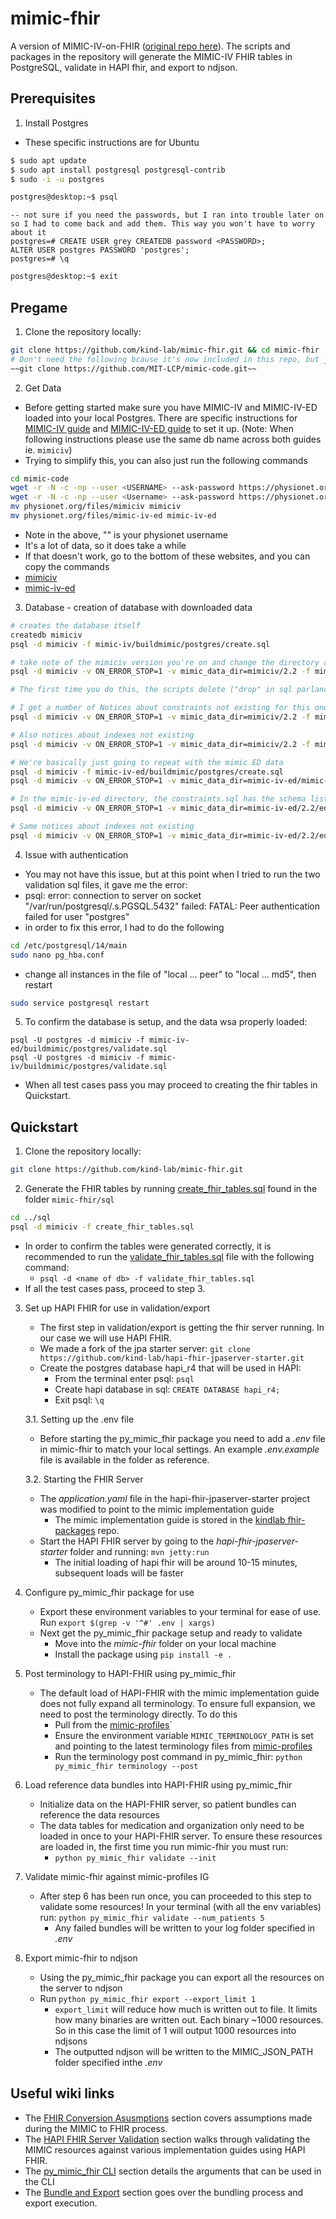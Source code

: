 # mimic-fhir
A version of MIMIC-IV-on-FHIR ([original repo here](https://github.com/kind-lab/mimic-fhir)). The scripts and packages in the repository will generate the MIMIC-IV FHIR tables in PostgreSQL, validate in HAPI fhir, and export to ndjson. 

## Prerequisites
1. Install Postgres 
- These specific instructions are for Ubuntu
```bash
$ sudo apt update
$ sudo apt install postgresql postgresql-contrib
$ sudo -i -u postgres
```
```bash
postgres@desktop:~$ psql
```
```postgres
-- not sure if you need the passwords, but I ran into trouble later on so I had to come back and add them. This way you won't have to worry about it
postgres=# CREATE USER grey CREATEDB password <PASSWORD>;
ALTER USER postgres PASSWORD 'postgres';
postgres=# \q
```
```bash
postgres@desktop:~$ exit
```

## Pregame

1. Clone the repository locally:  
```sh
git clone https://github.com/kind-lab/mimic-fhir.git && cd mimic-fhir
# Don't need the following bcause it's now included in this repo, but just in case
~~git clone https://github.com/MIT-LCP/mimic-code.git~~
```
2. Get Data
- Before getting started make sure you have MIMIC-IV and MIMIC-IV-ED loaded into your local Postgres. There are specific instructions for [MIMIC-IV guide](https://github.com/MIT-LCP/mimic-code/tree/main/mimic-iv/buildmimic/postgres) and [MIMIC-IV-ED guide](https://github.com/MIT-LCP/mimic-code/tree/main/mimic-iv-ed/buildmimic/postgres) to set it up. (Note: When following instructions please use the same db name across both guides ie. `mimiciv`) 
- Trying to simplify this, you can also just run the following commands
```sh
cd mimic-code
wget -r -N -c -np --user <USERNAME> --ask-password https://physionet.org/files/mimiciv/2.2/
wget -r -N -c -np --user <Username> --ask-password https://physionet.org/files/mimic-iv-ed/2.2/
mv physionet.org/files/mimiciv mimiciv 
mv physionet.org/files/mimic-iv-ed mimic-iv-ed
```
- Note in the above, "<USERNAME>" is your physionet username
- It's a lot of data, so it does take a while
- If that doesn't work, go to the bottom of these websites, and you can copy the commands
- [mimiciv](https://physionet.org/content/mimiciv/2.2/)
- [mimic-iv-ed](https://physionet.org/content/mimic-iv-ed/2.2/)

3. Database - creation of database with downloaded data
```sh
# creates the database itself
createdb mimiciv
psql -d mimiciv -f mimic-iv/buildmimic/postgres/create.sql

# take note of the mimiciv version you're on and change the directory accordingly, this one takes a while
psql -d mimiciv -v ON_ERROR_STOP=1 -v mimic_data_dir=mimiciv/2.2 -f mimic-iv/buildmimic/postgres/load_gz.sql

# The first time you do this, the scripts delete ("drop" in sql parlance) things before you create them to remove old versions. This produces a warning, you can safely ignore it

# I get a number of Notices about constraints not existing for this one
psql -d mimiciv -v ON_ERROR_STOP=1 -v mimic_data_dir=mimiciv/2.2 -f mimic-iv/buildmimic/postgres/constraint.sql

# Also notices about indexes not existing
psql -d mimiciv -v ON_ERROR_STOP=1 -v mimic_data_dir=mimiciv/2.2 -f mimic-iv/buildmimic/postgres/index.sql

# We're basically just going to repeat with the mimic ED data
psql -d mimiciv -f mimic-iv-ed/buildmimic/postgres/create.sql
psql -d mimiciv -v ON_ERROR_STOP=1 -v mimic_data_dir=mimic-iv-ed/mimic-iv-ed/2.2/ed -f mimic-iv-ed/buildmimic/postgres/load_gz.sql

# In the mimic-iv-ed directory, the constraints.sql has the schema listed as mimic_ed, instead of mimiciv_ed, which is the schema in the other files. In this repo I've changed, but if you go with the original repo, you'll probably have to change it
psql -d mimiciv -v ON_ERROR_STOP=1 -v mimic_data_dir=mimic-iv-ed/2.2/ed -f mimic-iv-ed/buildmimic/postgres/constraint.sql

# Same notices about indexes not existing
psql -d mimiciv -v ON_ERROR_STOP=1 -v mimic_data_dir=mimic-iv-ed/2.2/ed -f mimic-iv-ed/buildmimic/postgres/index.sql
```
4. Issue with authentication
- You may not have this issue, but at this point when I tried to run the two validation sql files, it gave me the error: 
- psql: error: connection to server on socket "/var/run/postgresql/.s.PGSQL.5432" failed: FATAL:  Peer authentication failed for user "postgres"
- in order to fix this error, I had to do the following
```sh
cd /etc/postgresql/14/main
sudo nano pg_hba.conf
```
- change all instances in the file of "local ... peer" to "local ... md5", then restart
```sh 
sudo service postgresql restart
```
5. To confirm the database is setup, and the data wsa properly loaded:
```
psql -U postgres -d mimiciv -f mimic-iv-ed/buildmimic/postgres/validate.sql
psql -U postgres -d mimiciv -f mimic-iv/buildmimic/postgres/validate.sql
```
- When all test cases pass you may proceed to creating the fhir tables in Quickstart.

## Quickstart
1. Clone the repository locally:  
```sh
git clone https://github.com/kind-lab/mimic-fhir.git
```
2. Generate the FHIR tables by running [create_fhir_tables.sql](https://github.com/kind-lab/mimic-fhir/blob/main/sql/create_fhir_tables.sql) found in the folder `mimic-fhir/sql`
```sh
cd ../sql
psql -d mimiciv -f create_fhir_tables.sql
```
  - In order to confirm the tables were generated correctly, it is recommended to run the [validate_fhir_tables.sql](https://github.com/kind-lab/mimic-fhir/blob/main/sql/validate_fhir_tables.sql) file with the following command:
    - `psql -d <name of db> -f validate_fhir_tables.sql`
  - If all the test cases pass, proceed to step 3.

3. Set up HAPI FHIR for use in validation/export
    - The first step in validation/export is getting the fhir server running. In our case we will use HAPI FHIR.
    - We made a fork of the jpa starter server: `git clone https://github.com/kind-lab/hapi-fhir-jpaserver-starter.git`
    - Create the postgres database hapi_r4 that will be used in HAPI: 
      - From the terminal enter psql: `psql`
      - Create hapi database in sql: `CREATE DATABASE hapi_r4;`
      - Exit psql: `\q`
  

    3.1. Setting up the .env file
      - Before starting the py_mimic_fhir package you need to add a *.env* file in mimic-fhir to match your local settings. An example *.env.example* file is available in the folder as reference. 


    3.2. Starting the FHIR Server
      - The *application.yaml* file in the hapi-fhir-jpaserver-starter project was modified to point to the mimic implementation guide
        - The mimic implementation guide is stored in the [kindlab fhir-packages](https://github.com/kind-lab/fhir-packages) repo.
      - Start the HAPI FHIR server by going to the *hapi-fhir-jpaserver-starter* folder and running: `mvn jetty:run`
        - The initial loading of hapi fhir will be around 10-15 minutes, subsequent loads will be faster

4. Configure py_mimic_fhir package for use
    - Export these environment variables to your terminal for ease of use. Run `export $(grep -v '^#' .env | xargs)`
    - Next get the py_mimic_fhir package setup and ready to validate
      - Move into the *mimic-fhir* folder on your local machine
      - Install the package using `pip install -e .`


5.  Post terminology to HAPI-FHIR using py_mimic_fhir

    - The default load of HAPI-FHIR with the mimic implementation guide does not fully expand all terminology. To ensure full expansion, we need to post the terminology directly. To do this
        - Pull from the [mimic-profiles](https://github.com/kind-lab/mimic-profiles)`
        - Ensure the environment variable `MIMIC_TERMINOLOGY_PATH` is set and pointing to the latest terminology files from [mimic-profiles](https://github.com/kind-lab/mimic-profiles/tree/main/input/resources)
        - Run the terminology post command in py_mimic_fhir: `python py_mimic_fhir terminology --post`

6.  Load reference data bundles into HAPI-FHIR using py_mimic_fhir

    - Initialize data on the HAPI-FHIR server, so patient bundles can reference the data resources
    - The data tables for medication and organization only need to be loaded in once to your HAPI-FHIR server. To ensure these resources are loaded in, the first time you run mimic-fhir you must run:
        - `python py_mimic_fhir validate --init`


7. Validate mimic-fhir against mimic-profiles IG  
      - After step 6 has been run once, you can proceeded to this step to validate some resources! In your terminal (with all the env variables) run: `python py_mimic_fhir validate --num_patients 5`
        - Any failed bundles will be written to your log folder specified in *.env*



8. Export mimic-fhir to ndjson
    - Using the py_mimic_fhir package you can export all the resources on the server to ndjson
    - Run `python py_mimic_fhir export --export_limit 1`
      - `export_limit` will reduce how much is written out to file. It limits how many binaries are written out. Each binary ~1000 resources. So in this case the limit of 1 will output 1000 resources into ndjsons 
      - The outputted ndjson will be written to the MIMIC_JSON_PATH folder specified inthe *.env*


## Useful wiki links
- The [FHIR Conversion Asusmptions](https://github.com/kind-lab/mimic-fhir/wiki/FHIR-Conversion-Assumptions) section covers assumptions made during the MIMIC to FHIR process.
- The [HAPI FHIR Server Validation](https://github.com/kind-lab/mimic-fhir/wiki/HAPI-FHIR-Server-Validation) section walks through validating the MIMIC resources against various implementation guides using HAPI FHIR.
- The [py_mimic_fhir CLI](https://github.com/kind-lab/mimic-fhir/wiki/py_mimic_fhir-CLI) section details the arguments that can be used in the CLI
- The [Bundle and Export](https://github.com/kind-lab/mimic-fhir/wiki/HAPI-Bundles-and-Export) section goes over the bundling process and export execution.